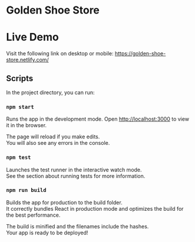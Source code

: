 # Golden Shoe Store

# Live Demo

Visit the following link on desktop or mobile: https://golden-shoe-store.netlify.com/

## Scripts

In the project directory, you can run:

### `npm start`

Runs the app in the development mode.
Open [http://localhost:3000](http://localhost:3000) to view it in the browser.

The page will reload if you make edits.<br>
You will also see any errors in the console.

### `npm test`

Launches the test runner in the interactive watch mode.<br>
See the section about running tests for more information.

### `npm run build`

Builds the app for production to the build folder.<br>
It correctly bundles React in production mode and optimizes the build for the best performance.

The build is minified and the filenames include the hashes.<br>
Your app is ready to be deployed!
